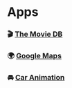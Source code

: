 # Apps

### 🎬 [ The Movie DB](https://github.com/DronPascal/GB-Interview-Tasks/tree/main/TheMovieDb#readme)
### 🌍 [Google Maps](https://github.com/DronPascal/GB-Interview-Tasks/tree/main/GoogleMaps#readme)
### 🚘 [Car Animation](https://github.com/DronPascal/GB-Interview-Tasks/tree/main/CarAnimation#readme)
